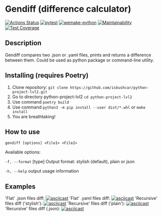 # Gendiff (difference calculator)
[![Actions Status](https://github.com/isbushcar/python-project-lvl2/workflows/hexlet-check/badge.svg)](https://github.com/isbushcar/python-project-lvl2/actions)
[![pytest](https://github.com/isbushcar/python-project-lvl2/actions/workflows/pytest.yml/badge.svg)](https://github.com/isbushcar/python-project-lvl2/actions/workflows/pytest.yml)
[![wemake-python](https://github.com/isbushcar/python-project-lvl2/actions/workflows/wemake-python.yml/badge.svg)](https://github.com/isbushcar/python-project-lvl2/actions/workflows/wemake-python.yml)
[![Maintainability](https://api.codeclimate.com/v1/badges/88fbecc42c307d673118/maintainability)](https://codeclimate.com/github/isbushcar/python-project-lvl2/maintainability)
[![Test Coverage](https://api.codeclimate.com/v1/badges/88fbecc42c307d673118/test_coverage)](https://codeclimate.com/github/isbushcar/python-project-lvl2/test_coverage)
## Description
Gendiff compares two .json or .yaml files, prints and returns a difference between them.
Could be used as python package or command-line utility.
## Installing (requires Poetry)
1. Clone repository: `git clone https://github.com/isbushcar/python-project-lvl2.git`
2. Go to directory python-project-lvl2 `cd python-project-lvl2`
3. Use command `poetry build`
4. Use command `python3 -m pip install --user dist/*.whl` or `make install`
5. You are breathtaking!
## How to use
`gendiff [options] <File1> <File2>`

Available options:

`-f, --format` [type] Output format: stylish (default), plain or json

`-h, --help` output usage information
## Examples

'Flat' .json files diff:
[![asciicast](https://asciinema.org/a/Wl54v2Rjfa07tkMPjcHwlnAEf.svg)](https://asciinema.org/a/Wl54v2Rjfa07tkMPjcHwlnAEf)
'Flat' .yaml files diff:
[![asciicast](https://asciinema.org/a/5pR9klbkTrdkb7mvXHewkElTc.svg)](https://asciinema.org/a/5pR9klbkTrdkb7mvXHewkElTc)
'Recursive' files diff ('stylish'):
[![asciicast](https://asciinema.org/a/7rQzprhkmiaLYXa5ICCbsV0Jm.svg)](https://asciinema.org/a/7rQzprhkmiaLYXa5ICCbsV0Jm)
'Recursive' files diff ('plain'):
[![asciicast](https://asciinema.org/a/aKjQqiaB5zGywVKdHf39RK2cv.svg)](https://asciinema.org/a/aKjQqiaB5zGywVKdHf39RK2cv)
'Recursive' files diff (.json):
[![asciicast](https://asciinema.org/a/t8IgkXKH3DBKpVTzG7S7U8MT4.svg)](https://asciinema.org/a/t8IgkXKH3DBKpVTzG7S7U8MT4)
